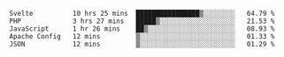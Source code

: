 <!--START_SECTION:waka-->
```text
Svelte          10 hrs 25 mins  ████████████████▒░░░░░░░░   64.79 % 
PHP             3 hrs 27 mins   █████▒░░░░░░░░░░░░░░░░░░░   21.53 % 
JavaScript      1 hr 26 mins    ██▒░░░░░░░░░░░░░░░░░░░░░░   08.93 % 
Apache Config   12 mins         ▒░░░░░░░░░░░░░░░░░░░░░░░░   01.33 % 
JSON            12 mins         ▒░░░░░░░░░░░░░░░░░░░░░░░░   01.29 % 
```
<!--END_SECTION:waka-->
